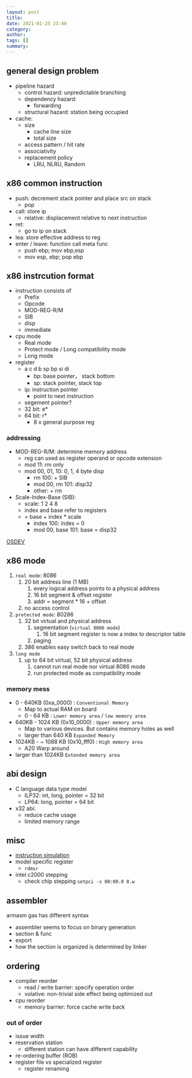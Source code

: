 ```yaml
---
layout: post
title:
date: 2021-01-25 23:40
category:
author:
tags: []
summary:
---
```


## general design problem

- pipeline hazard
  - control hazard: unpredictable branching
  - dependency hazard:
    - forwarding
  - structural hazard: station being occupied
- cache:
  - size
    - cache line size
    - total size
  - access pattern / hit rate
  - associativity
  - replacement policy
    - LRU, NLRU, Random

## x86 common instruction

- push: decrement stack pointer and place src on stack
  - pop
- call: store ip
  - relative: displacement relative to next instruction
- ret:
  - go to ip on stack
- lea: store effective address to reg
- enter / leave: function call meta func
  - push ebp; mov ebp,esp
  - mov esp, ebp; pop ebp

## x86 instrcution format

- instruction consists of
  - Prefix
  - Opcode
  - MOD-REG-R/M
  - SIB
  - disp
  - immediate
- cpu mode
  - Real mode
  - Protect mode / Long compatibility mode
  - Long mode
- register
  - a c d b sp bp si di
    - bp: base pointer， stack bottom
    - sp: stack pointer, stack top
  - ip: instruction pointer
    - point to next instruction
  - segement pointer?
  - 32 bit: e\*
  - 64 bit: r\*
    - 8 x general purpose reg

### addressing

- MOD-REG-R/M: determine memory address
  - reg can used as register operand or opcode extension
  - mod 11: rm only
  - mod 00, 01, 10: 0, 1, 4 byte disp
    - rm 100: + SIB
    - mod 00, rm 101: disp32
    - other: + rm
- Scale-Index-Base (SIB):
  - scale: 1 2 4 8
  - index and base refer to registers
  - = base + index \* scale
    - index 100: index = 0
    - mod 00, base 101: base = disp32

[OSDEV](https://wiki.osdev.org/X86-64_Instruction_Encoding)

## x86 mode

1. `real mode`: 8086
   1. 20 bit address line (1 MB)
      1. every logical address points to a physical address
      2. 16 bit segment & offset register
      3. addr = segment \* 16 + offset
   2. no access control
2. `protected mode`: 80286
   1. 32 bit virtual and physical address
      1. segmentation (`virtual 8086 mode`)
         1. 16 bit segment register is now a index to descriptor table
      2. paging
   2. 386 enables easy switch back to real mode
3. `long mode`
   1. up to 64 bit virtual, 52 bit physical address
      1. cannot run real mode nor virtual 8086 mode
      2. run protected mode as compatibility mode

### memory mess

- 0 - 640KB (0xa_0000) : `Conventional Memory`
  - Map to actual RAM on board
  - 0 - 64 KB : `Lower memory area` / `low memory area`
- 640KB - 1024 KB (0x10_0000) : `Upper memory area`
  - Map to various devices. But contains memory holes as well
  - larger than 640 KB `Expanded Memory`
- 1024KB - ~ 1088 KB (0x10_fff0) : `High memory area`
  - A20 Warp around
- larger than 1024KB `Extended memory area`

## abi design

- C language data type model
  - ILP32: int, long, pointer = 32 bit
  - LP64: long, pointer = 64 bit
- x32 abi:
  - reduce cache usage
  - limited memory range

## misc

- [instruction simulation](https://software.intel.com/content/www/us/en/develop/articles/intel-software-development-emulator.html)
- model specific register
  - `rdmsr`
- intel c2000 stepping
  - check chip stepping `setpci -s 00:00.0 8.w`

## assembler

armasm
gas
has different syntax

- assembler seems to focus on binary generation
- section & func
- export
- how the section is organized is determined by linker

## ordering

- compiler reorder
  - read / write barrier: specify operation order
  - volative: non-trivial side effect being optimized out
- cpu reorder
  - memory barrier: force cache write back

### out of order

- issue width
- reservation station
  - different station can have different capability
- re-ordering buffer (ROB)
- register file vs specialized register
  - register renaming
